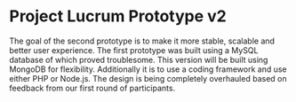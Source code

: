 # Project Lucrum Prototype v2

The goal of the second prototype is to make it more stable, scalable and better user experience. The first prototype was built using a MySQL database of which proved troublesome. This version will be built using MongoDB for flexibility. Additionally it is to use a coding framework and use either PHP or Node.js. The design is being completely overhauled based on feedback from our first round of participants.
